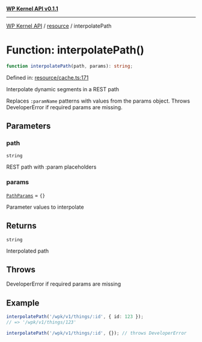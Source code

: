 [**WP Kernel API v0.1.1**](../../README.md)

---

[WP Kernel API](../../README.md) / [resource](../README.md) / interpolatePath

# Function: interpolatePath()

```ts
function interpolatePath(path, params): string;
```

Defined in: [resource/cache.ts:171](https://github.com/theGeekist/wp-kernel/blob/main/packages/kernel/src/resource/cache.ts#L171)

Interpolate dynamic segments in a REST path

Replaces `:paramName` patterns with values from the params object.
Throws DeveloperError if required params are missing.

## Parameters

### path

`string`

REST path with :param placeholders

### params

[`PathParams`](../type-aliases/PathParams.md) = `{}`

Parameter values to interpolate

## Returns

`string`

Interpolated path

## Throws

DeveloperError if required params are missing

## Example

```ts
interpolatePath('/wpk/v1/things/:id', { id: 123 });
// => '/wpk/v1/things/123'

interpolatePath('/wpk/v1/things/:id', {}); // throws DeveloperError
```
